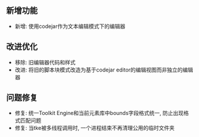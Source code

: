 ## 新增功能
- 新增: 使用codejar作为文本编辑模式下的编辑器

## 改进优化
- 移除: 旧编辑器代码和样式
- 改进: 将旧的脚本块模式改造为基于codejar editor的编辑视图而非独立的编辑器

## 问题修复
- 修复: 统一Toolkit Engine和当前元素库中bounds字段格式统一, 防止出现格式匹配问题
- 修复: 当tke被多线程调用时, 一个进程结束不再清理公用的临时文件夹

